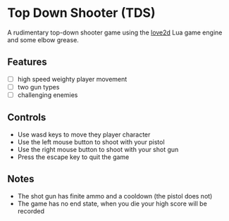# Top Down Shooter (TDS)
A rudimentary top-down shooter game using the [love2d](https://love2d.org) Lua game engine and some elbow grease.

## Features
- [ ] high speed weighty player movement
- [ ] two gun types
- [ ] challenging enemies

## Controls
* Use wasd keys to move they player character
* Use the left mouse button to shoot with your pistol
* Use the right mouse button to shoot with your shot gun
* Press the escape key to quit the game

## Notes
* The shot gun has finite ammo and a cooldown (the pistol does not)
* The game has no end state, when you die your high score will be recorded
